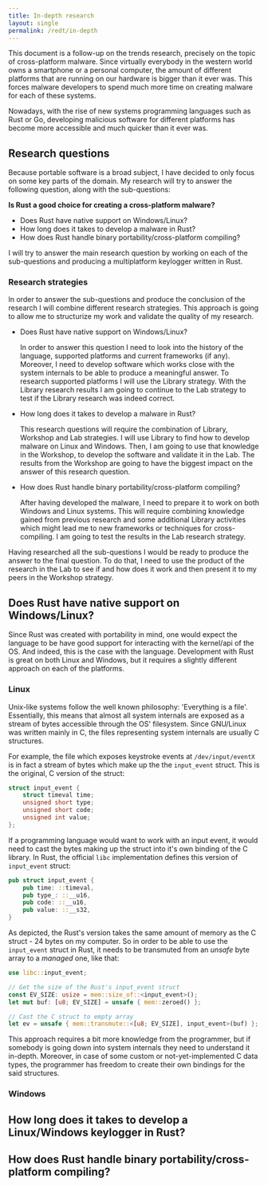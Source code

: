 ```yaml
---
title: In-depth research
layout: single
permalink: /redt/in-depth
---
```


This document is a follow-up on the trends research, precisely on the topic of cross-platform malware. Since virtually everybody in the western world owns a smartphone
or a personal computer, the amount of different platforms that are running on our hardware is bigger than it ever was. This forces malware developers to spend much more
time on creating malware for each of these systems.

Nowadays, with the rise of new systems programming languages such as Rust or Go, developing malicious software for different platforms has become more accessible
and much quicker than it ever was.

## Research questions

Because portable software is a broad subject, I have decided to only focus on some key parts of the domain. My research will try to answer the following question,
along with the sub-questions:

**Is Rust a good choice for creating a cross-platform malware?**

- Does Rust have native support on Windows/Linux?
- How long does it takes to develop a malware in Rust?
- How does Rust handle binary portability/cross-platform compiling?

I will try to answer the main research question by working on each of the sub-questions and producing a multiplatform keylogger written in Rust.

### Research strategies

In order to answer the sub-questions and produce the conclusion of the research I will combine different research strategies. This approach is going to allow me
to structurize my work and validate the quality of my research.

- Does Rust have native support on Windows/Linux? 

    In order to answer this question I need to look into the history of the language, supported platforms and current frameworks (if any). Moreover, I need to develop software
    which works close with the system internals to be able to produce a meaningful answer. To research supported platforms I will use the Library strategy. With the Library
    research results I am going to continue to the Lab strategy to test if the Library research was indeed correct.

- How long does it takes to develop a malware in Rust?

    This research questions will require the combination of Library, Workshop and Lab strategies. I will use Library to find how to develop malware on Linux and Windows.
    Then, I am going to use that knowledge in the Workshop, to develop the software and validate it in the Lab. The results from the Workshop are going to have the biggest
    impact on the answer of this research question.

- How does Rust handle binary portability/cross-platform compiling?

    After having developed the malware, I need to prepare it to work on both Windows and Linux systems. This will require combining knowledge gained from previous research
    and some additional Library activities which might lead me to new frameworks or techniques for cross-compiling. I am going to test the results in the Lab research strategy.

Having researched all the sub-questions I would be ready to produce the answer to the final question. To do that, I need to use the product of the research in the Lab
to see if and how does it work and then present it to my peers in the Workshop strategy.

## Does Rust have native support on Windows/Linux?

Since Rust was created with portability in mind, one would expect the language to be have good support for interacting with the kernel/api of the OS. And indeed,
this is the case with the language. Development with Rust is great on both Linux and Windows, but it requires a slightly different approach on each of the platforms.

### Linux

Unix-like systems follow the well known philosophy: 'Everything is a file'. Essentially, this means that almost all system internals are exposed as a stream of bytes
accessible through the OS' filesystem. Since GNU/Linux was written mainly in C, the files representing system internals are usually C structures.

For example, the file which exposes keystroke events at `/dev/input/eventX` is in fact a stream of bytes which make up the the `input_event` struct. This is the original,
C version of the struct:

```c
struct input_event {
    struct timeval time;
    unsigned short type;
    unsigned short code;
    unsigned int value;
};
```

If a programming language would want to work with an input event, it would need to cast the bytes making up the struct into it's own binding of the C library. In Rust,
the official `libc` implementation defines this version of `input_event` struct:

```rust
pub struct input_event {
    pub time: ::timeval,
    pub type_: ::__u16,
    pub code: ::__u16,
    pub value: ::__s32,
}
```

As depicted, the Rust's version takes the same amount of memory as the C struct - 24 bytes on my computer. So in order to be able to use the `input_event` struct
in Rust, it needs to be transmuted from an _unsafe_ byte array to a _managed_ one, like that:

```rust
use libc::input_event;

// Get the size of the Rust's input_event struct
const EV_SIZE: usize = mem::size_of::<input_event>();
let mut buf: [u8; EV_SIZE] = unsafe { mem::zeroed() };

// Cast the C struct to empty array
let ev = unsafe { mem::transmute::<[u8; EV_SIZE], input_event>(buf) };
```

This approach requires a bit more knowledge from the programmer, but if somebody is going down into system internals they need to understand it in-depth. Moreover,
in case of some custom or not-yet-implemented C data types, the programmer has freedom to create their own bindings for the said structures.

### Windows

## How long does it takes to develop a Linux/Windows keylogger in Rust?

## How does Rust handle binary portability/cross-platform compiling?
